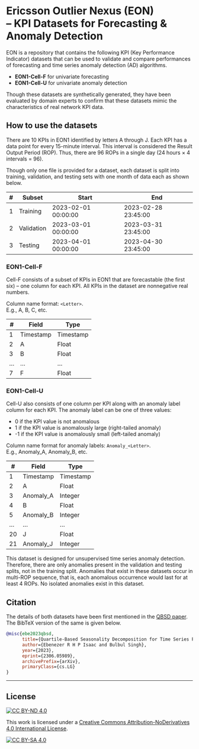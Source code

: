 # Ericsson Outlier Nexus (EON) <br> &ndash; KPI Datasets for Forecasting & Anomaly Detection

EON is a repository that contains the following KPI (Key Performance Indicator) datasets that can be used to validate and compare performances of forecasting and time series anomaly detection (AD) algorithms. 

- **EON1-Cell-F** for univariate forecasting
- **EON1-Cell-U** for univariate anomaly detection

Though these datasets are synthetically generated, they have been evaluated by domain experts to confirm that these datasets mimic the characteristics of real network KPI data.

## How to use the datasets

There are 10 KPIs in EON1 identified by letters A through J. Each KPI has a data point for every 15-minute interval. This interval is considered the Result Output Period (ROP). Thus, there are 96 ROPs in a single day (24 hours × 4 intervals = 96). 

Though only one file is provided for a dataset, each dataset is split into training, validation, and testing sets with one month of data each as shown below.

|     #    |     Subset        |     Start                  |     End                    |
|----------|-------------------|----------------------------|----------------------------|
|     1    |     Training      |     2023-02-01 00:00:00    |     2023-02-28 23:45:00    |
|     2    |     Validation    |     2023-03-01 00:00:00    |     2023-03-31 23:45:00    |
|     3    |     Testing       |     2023-04-01 00:00:00    |     2023-04-30 23:45:00    |


### EON1-Cell-F
Cell-F consists of a subset of KPIs in EON1 that are forecastable (the first six) – one column for each KPI. All KPIs in the dataset are nonnegative real numbers.

Column name format: `<Letter>`. <br>
E.g., A, B, C, etc.

|     #    |     Field        |     Type         |
|----------|------------------|------------------|
|     1    |     Timestamp    |     Timestamp    |
|     2    |     A            |     Float        |
|     3    |     B            |     Float        |
|     …    |     …            |     …            |
|     7    |     F            |     Float        |

### EON1-Cell-U

Cell-U also consists of one column per KPI along with an anomaly label column for each KPI. The anomaly label can be one of three values:

-	0 if the KPI value is not anomalous
-	1 if the KPI value is anomalously large (right-tailed anomaly)
-	-1 if the KPI value is anomalously small (left-tailed anomaly)

Column name format for anomaly labels: `Anomaly_<Letter>`. <br>
E.g., Anomaly_A, Anomaly_B, etc.

|     #     |     Field        |     Type         |
|-----------|------------------|------------------|
|     1     |     Timestamp    |     Timestamp    |
|     2     |     A            |     Float        |
|     3     |     Anomaly_A    |     Integer      |
|     4     |     B            |     Float        |
|     5     |     Anomaly_B    |     Integer      |
|     …     |     …            |     …            |
|     20    |     J            |     Float        |
|     21    |     Anomaly_J    |     Integer      |

This dataset is designed for unsupervised time series anomaly detection. Therefore, there are only anomalies present in the validation and testing splits, not in the training split. Anomalies that exist in these datasets occur in multi-ROP sequence, that is, each anomalous occurrence would last for at least 4 ROPs. No isolated anomalies exist in this dataset.


## Citation

The details of both datasets have been first mentioned in the [QBSD paper](https://doi.org/10.48550/arXiv.2306.05989). The BibTeX version of the same is given below.
 
```bibtex
@misc{ebe2023qbsd,
      title={Quartile-Based Seasonality Decomposition for Time Series Forecasting and Anomaly Detection}, 
      author={Ebenezer R H P Isaac and Bulbul Singh},
      year={2023},
      eprint={2306.05989},
      archivePrefix={arXiv},
      primaryClass={cs.LG}
}
```
---

## License

[![CC BY-ND 4.0][cc-by-nd-shield]][cc-by-nd]

This work is licensed under a
[Creative Commons Attribution-NoDerivatives 4.0 International License][cc-by-nd].

[![CC BY-SA 4.0][cc-by-nd-image]][cc-by-nd]

[cc-by-nd]: https://creativecommons.org/licenses/by-nd/4.0/
[cc-by-nd-image]: https://licensebuttons.net/l/by-nd/4.0/88x31.png
[cc-by-nd-shield]: https://img.shields.io/badge/License-CC%20BY--ND%204.0-lightgrey.svg
